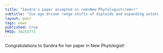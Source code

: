 ```yaml
---
title: "Sandra's paper accepted in <em>New Phytologist</em>!"
subtitle: "Ice age driven range shifts of diploids and expanding autotetraploids within a conserved niche"
layout: post
tags: news
published: true
PMID: 39253771
---
```


Congratulations to Sandra for her paper in New Phytologist!
